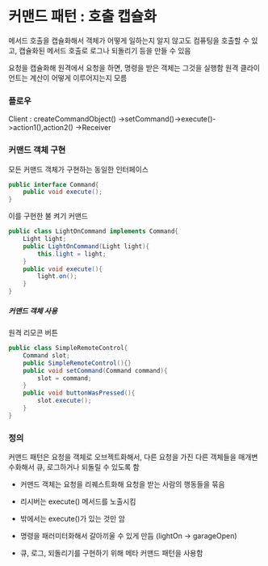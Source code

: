 # 커맨드 패턴 : 호출 캡슐화 

메서드 호출을 캡슐화해서 객체가 어떻게 일하는지 알지 않고도 컴퓨팅을 호출할 수 있고, 캡슐화된 메서드 호출로 로그나 되돌리기 등을 만들 수 있음

요청을 캡슐화해 원격에서 요청을 하면, 명령을 받은 객체는 그것을 실행함
원격 클라이언트는 계산이 어떻게 이루어지는지 모름

### 플로우

Client : createCommandObject()
    ->setCommand()->execute()->action1(),action2()
    ->Receiver

### 커맨드 객체 구현

모든 커맨드 객체가 구현하는 동일한 인터페이스

```java
public interface Command{
    public void execute();
}
```

이를 구현한 불 켜기 커맨드

```java
public class LightOnCommand implements Command{
    Light light;
    public LightOnCommand(Light light){
        this.light = light;
    }
    public void execute(){
        light.on();
    }
}
```

##### 커맨드 객체 사용

원격 리모콘 버튼

```java
public class SimpleRemoteControl{
    Command slot;
    public SimpleRemoteControl(){}
    public void setCommand(Command command){
        slot = command;
    }
    public void buttonWasPressed(){
        slot.execute();
    }
}
```

### 정의

커맨드 패턴은 요청을 객체로 오브젝트화해서, 다른 요청을 가진 다른 객체들을 매개변수화해서 큐, 로그하거나 되돌릴 수 있도록 함

* 커맨드 객체는 요청을 리퀘스트화해 요청을 받는 사람의 행동들을 묶음

* 리시버는 execute() 메서드를 노출시킴

* 밖에서는 execute()가 있는 것만 암

* 명령을 패러미터화해서 갈아끼울 수 있게 만듬 (lightOn -> garageOpen)

* 큐, 로그, 되돌리기를 구현하기 위해 메타 커맨드 패턴을 사용함


